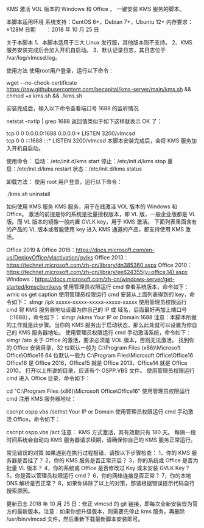 KMS 激活 VOL 版本的 Windows 和 Office 。 一键安装 KMS 服务的脚本。

本脚本适用环境
系统支持：CentOS 6+，Debian 7+，Ubuntu 12+
内存要求：≥128M
日期　　：2018 年 10 月 25 日

关于本脚本
1、本脚本适用于三大 Linux 发行版，其他版本则不支持。
2、KMS 服务安装完成后会加入开机自启动。
3、默认记录日志，其日志位于 /var/log/vlmcsd.log。

使用方法
使用root用户登录，运行以下命令：

wget --no-check-certificate https://raw.githubusercontent.com/becapital/kms-server/main/kms.sh && chmod +x kms.sh && ./kms.sh

安装完成后，输入以下命令查看端口号 1688 的监听情况

netstat -nxtlp | grep 1688
返回值类似于如下这样就表示 OK 了：

tcp        0      0 0.0.0.0:1688                0.0.0.0:*                   LISTEN      3200/vlmcsd         
tcp        0      0 :::1688                     :::*                        LISTEN      3200/vlmcsd 
本脚本安装完成后，会将 KMS 服务加入开机自启动。

使用命令：
启动：/etc/init.d/kms start
停止：/etc/init.d/kms stop
重启：/etc/init.d/kms restart
状态：/etc/init.d/kms status

卸载方法：
使用 root 用户登录，运行以下命令：

./kms.sh uninstall

如何使用 KMS 服务
KMS 服务，用于在线激活 VOL 版本的 Windows 和 Office。
激活的前提是你的系统是批量授权版本，即 VL 版，一般企业版都是 VL 版。而 VL 版本的镜像一般内置 GVLK key，用于 KMS 激活。
下面列表里面含有的产品的 VL 版本或者能使用 key 进入 KMS 通道的产品，都支持使用 KMS 激活。

Office 2019 & Office 2016：https://docs.microsoft.com/en-us/DeployOffice/vlactivation/gvlks
Office 2013：https://technet.microsoft.com/zh-cn/library/dn385360.aspx
Office 2010：https://technet.microsoft.com/zh-cn/library/ee624355(v=office.14).aspx
Windows：https://docs.microsoft.com/zh-cn/windows-server/get-started/kmsclientkeys
使用管理员权限运行 cmd 查看系统版本，命令如下：
wmic os get caption
使用管理员权限运行 cmd 安装从上面列表得到的 key，命令如下：
slmgr /ipk xxxxx-xxxxx-xxxxx-xxxxx-xxxxx
使用管理员权限运行 cmd 将 KMS 服务器地址设置为你自己的 IP 或 域名，后面最好再加上端口号（:1688），命令如下：
slmgr /skms Your IP or Domain:1688
注意：本脚本所做的工作就是此步骤。当你的 KMS 服务出于启动状态，那么此处就可以设置为你自己的 KMS 服务器地址。
使用管理员权限运行 cmd 手动激活系统，命令如下：
slmgr /ato
关于 Office 的激活，要求必须是 VOL 版本，否则无法激活。
找到你的 Office 安装目录，32 位默认一般为 C:\Program Files (x86)\Microsoft Office\Office16
64 位默认一般为 C:\Program Files\Microsoft Office\Office16
Office16 是 Office 2016，Office15 就是 Office 2013，Office14 就是 Office 2010。
打开以上所说的目录，应该有个 OSPP.VBS 文件。
使用管理员权限运行 cmd 进入 Office 目录，命令如下：

cd "C:\Program Files (x86)\Microsoft Office\Office16"
使用管理员权限运行 cmd 注册 KMS 服务器地址：

cscript ospp.vbs /sethst:Your IP or Domain
使用管理员权限运行 cmd 手动激活 Office，命令如下：

cscript ospp.vbs /act
注意： KMS 方式激活，其有效期只有 180 天。
每隔一段时间系统会自动向 KMS 服务器请求续期，请确保你自己的 KMS 服务正常运行。

常见错误的对策
如果遇到在执行过程报错，请按以下步骤检查：
1，你的 KMS 服务器是否挂了？
2，你的 KMS 服务是否正常开启？
3，你的系统或 Office 是否为批量 VL 版本？
4，你的系统或 Office 是否修改过 Key 或未安装 GVLK Key？
5，你是否以管理员权限运行 cmd？
6，你的网络连接是否正常？
7，你的本地 DNS 解析是否正常？
8，如果你排除了以上的对策，那请根据错误提示代码自行搜索原因。

更新日志
2018 年 10 月 25 日：修正 vlmcsd 的 git 链接，即每次全新安装皆为官方的最新版本。注意：如果你想升级版本，则需要先停止 kms 服务，再删除 /usr/bin/vlmcsd 文件，然后重新下载最新脚本安装即可。
